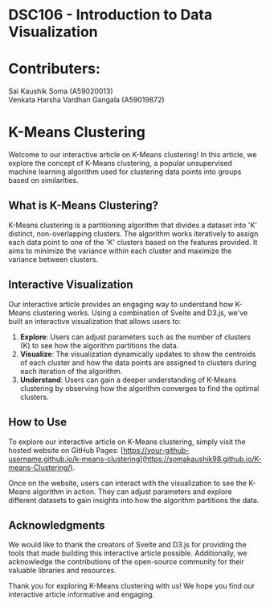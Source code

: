# DSC106 - Introduction to Data Visualization

# Contributers:

Sai Kaushik Soma (A59020013)<br>
Venkata Harsha Vardhan Gangala (A59019872)

# K-Means Clustering

Welcome to our interactive article on K-Means clustering! In this article, we explore the concept of K-Means clustering, a popular unsupervised machine learning algorithm used for clustering data points into groups based on similarities.

## What is K-Means Clustering?

K-Means clustering is a partitioning algorithm that divides a dataset into 'K' distinct, non-overlapping clusters. The algorithm works iteratively to assign each data point to one of the 'K' clusters based on the features provided. It aims to minimize the variance within each cluster and maximize the variance between clusters.

## Interactive Visualization

Our interactive article provides an engaging way to understand how K-Means clustering works. Using a combination of Svelte and D3.js, we've built an interactive visualization that allows users to:

1. **Explore**: Users can adjust parameters such as the number of clusters (K) to see how the algorithm partitions the data.
2. **Visualize**: The visualization dynamically updates to show the centroids of each cluster and how the data points are assigned to clusters during each iteration of the algorithm.
3. **Understand**: Users can gain a deeper understanding of K-Means clustering by observing how the algorithm converges to find the optimal clusters.

## How to Use

To explore our interactive article on K-Means clustering, simply visit the hosted website on GitHub Pages: [https://your-github-username.github.io/k-means-clustering](https://somakaushik98.github.io/K-means-Clustering/).

Once on the website, users can interact with the visualization to see the K-Means algorithm in action. They can adjust parameters and explore different datasets to gain insights into how the algorithm partitions the data.


## Acknowledgments

We would like to thank the creators of Svelte and D3.js for providing the tools that made building this interactive article possible. Additionally, we acknowledge the contributions of the open-source community for their valuable libraries and resources.

Thank you for exploring K-Means clustering with us! We hope you find our interactive article informative and engaging.
